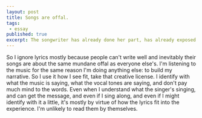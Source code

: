 ```yaml
---
layout: post
title: Songs are offal.
tags:
 - essay
published: true 
excerpt: The songwriter has already done her part, has already exposed her emotion or philosophy or spirit. If I ignore the words, she won't ever know. It's not what it's about for her. I don't specifically factor into her goal.
---
```

<!-- The songwriter has already done her part, has already exposed her emotion or philosophy or spirit. If I ignore the words, she won't ever know. It's not what it's about for her. I don't specifically factor into her goal. -->

So I ignore lyrics mostly because people can't write well and inevitably their songs are about the same mundane offal as everyone else's. I'm listening to the music for the same reason I'm doing anything else: to build my narrative. So I use it how I see fit, take that creative license. I identify with what the music is saying, what the vocal tones are saying, and don't pay much mind to the words. Even when I understand what the singer's singing, and can get the message, and even if I sing along, and even if I might identify with it a little, it's mostly by virtue of how the lyrics fit into the experience. I'm unlikely to read them by themselves.
